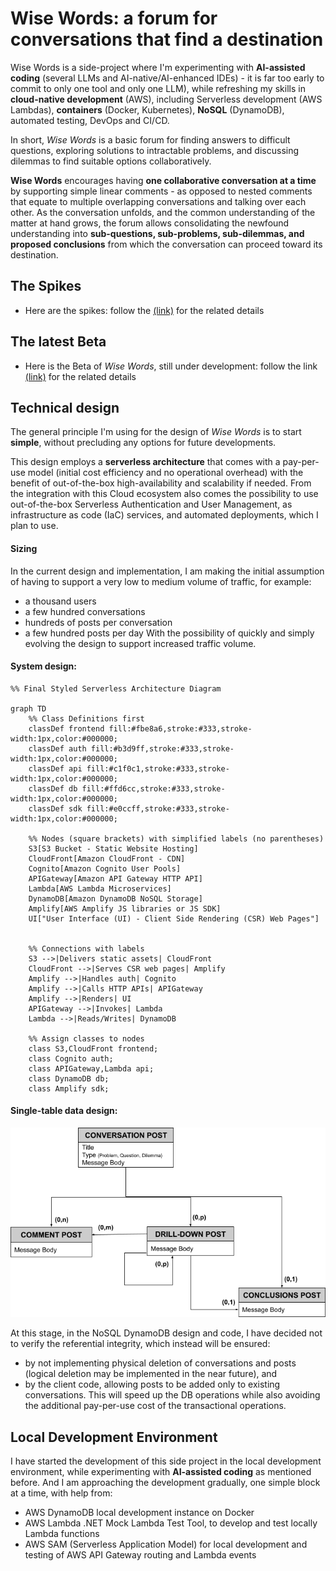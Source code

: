 # Wise Words: a forum for conversations that find a destination

Wise Words is a side-project where I'm experimenting with **AI-assisted coding** (several LLMs and AI-native/AI-enhanced IDEs) -  it is far too early to commit to only one tool and only one LLM), while refreshing my skills in **cloud-native development** (AWS), including Serverless development (AWS Lambdas), **containers** (Docker, Kubernetes), **NoSQL** (DynamoDB), automated testing, DevOps and CI/CD.

In short, *Wise Words* is a basic forum for finding answers to difficult questions, exploring solutions to intractable problems, and discussing dilemmas to find suitable options collaboratively.

**Wise Words** encourages having **one collaborative conversation at a time** by supporting simple linear comments - as opposed to nested comments that equate to multiple overlapping conversations and talking over each other.
As the conversation unfolds, and the common understanding of the matter at hand grows, the forum allows consolidating the newfound understanding into **sub-questions, sub-problems, sub-dilemmas, and proposed conclusions** from which the conversation can proceed toward its destination. 

## The Spikes
- Here are the spikes: follow the [(link)](Spikes/Readme.md) for the related details

## The latest Beta
- Here is the Beta of *Wise Words*, still under development: follow the link [(link)](Beta/Readme.md) for the related details

## Technical design

The general principle I'm using for the design of *Wise Words* is to start **simple**, without precluding any options for future developments.

This design employs a **serverless architecture** that comes with a pay-per-use model (initial cost efficiency and no operational overhead) with the benefit of out-of-the-box high-availability and scalability if needed.
From the integration with this Cloud ecosystem also comes the possibility to use out-of-the-box Serverless Authentication and User Management, as infrastructure as code (IaC) services, and automated deployments, which I plan to use.

#### Sizing
In the current design and implementation, I am making the initial assumption of having to support a very low to medium volume of traffic, for example: 
- a thousand users 
- a few hundred conversations 
- hundreds of posts per conversation 
- a few hundred posts per day 
With the possibility of quickly and simply evolving the design to support increased traffic volume.

#### System design:

```mermaid
%% Final Styled Serverless Architecture Diagram

graph TD
    %% Class Definitions first
    classDef frontend fill:#fbe8a6,stroke:#333,stroke-width:1px,color:#000000;
    classDef auth fill:#b3d9ff,stroke:#333,stroke-width:1px,color:#000000;
    classDef api fill:#c1f0c1,stroke:#333,stroke-width:1px,color:#000000;
    classDef db fill:#ffd6cc,stroke:#333,stroke-width:1px,color:#000000;
    classDef sdk fill:#e0ccff,stroke:#333,stroke-width:1px,color:#000000;

    %% Nodes (square brackets) with simplified labels (no parentheses)
    S3[S3 Bucket - Static Website Hosting]
    CloudFront[Amazon CloudFront - CDN]
    Cognito[Amazon Cognito User Pools]
    APIGateway[Amazon API Gateway HTTP API]
    Lambda[AWS Lambda Microservices]
    DynamoDB[Amazon DynamoDB NoSQL Storage]
    Amplify[AWS Amplify JS libraries or JS SDK]
    UI["User Interface (UI) - Client Side Rendering (CSR) Web Pages"]
    

    %% Connections with labels
    S3 -->|Delivers static assets| CloudFront
    CloudFront -->|Serves CSR web pages| Amplify
    Amplify -->|Handles auth| Cognito
    Amplify -->|Calls HTTP APIs| APIGateway
    Amplify -->|Renders| UI
    APIGateway -->|Invokes| Lambda
    Lambda -->|Reads/Writes| DynamoDB

    %% Assign classes to nodes
    class S3,CloudFront frontend;
    class Cognito auth;
    class APIGateway,Lambda api;
    class DynamoDB db;
    class Amplify sdk;

```

#### Single-table data design:

![Figure 1: Wise Words Single Table](Readme-DbSchema.png)


At this stage, in the NoSQL DynamoDB design and code, I have decided not to verify the referential integrity, which instead will be ensured:
- by not implementing physical deletion of conversations and posts (logical deletion may be implemented in the near future), and 
- by the client code, allowing posts to be added only to existing conversations.
This will speed up the DB operations while also avoiding the additional pay-per-use cost of the transactional operations.



## Local Development Environment

I have started the development of this side project in the local development environment, while experimenting with **AI-assisted coding** as mentioned before. And I am approaching the development gradually, one simple block at a time, with help from:
- AWS DynamoDB local development instance on Docker
- AWS Lambda .NET Mock Lambda Test Tool, to develop and test locally Lambda functions
- AWS SAM (Serverless Application Model) for local development and testing of AWS API Gateway routing and Lambda events
